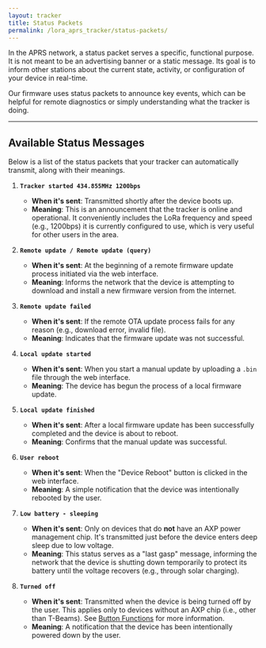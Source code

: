 ```yaml
---
layout: tracker
title: Status Packets
permalink: /lora_aprs_tracker/status-packets/
---
```


In the APRS network, a status packet serves a specific, functional purpose. It is not meant to be an advertising banner or a static message. Its goal is to inform other stations about the current state, activity, or configuration of your device in real-time.

Our firmware uses status packets to announce key events, which can be helpful for remote diagnostics or simply understanding what the tracker is doing.

---

## Available Status Messages

Below is a list of the status packets that your tracker can automatically transmit, along with their meanings.

1.  **`Tracker started 434.855MHz 1200bps`**

    -   **When it's sent**: Transmitted shortly after the device boots up.
    -   **Meaning**: This is an announcement that the tracker is online and operational. It conveniently includes the LoRa frequency and speed (e.g., 1200bps) it is currently configured to use, which is very useful for other users in the area.

2.  **`Remote update / Remote update (query)`**

    -   **When it's sent**: At the beginning of a remote firmware update process initiated via the web interface.
    -   **Meaning**: Informs the network that the device is attempting to download and install a new firmware version from the internet.

3.  **`Remote update failed`**

    -   **When it's sent**: If the remote OTA update process fails for any reason (e.g., download error, invalid file).
    -   **Meaning**: Indicates that the firmware update was not successful.

4.  **`Local update started`**

    -   **When it's sent**: When you start a manual update by uploading a `.bin` file through the web interface.
    -   **Meaning**: The device has begun the process of a local firmware update.

5.  **`Local update finished`**

    -   **When it's sent**: After a local firmware update has been successfully completed and the device is about to reboot.
    -   **Meaning**: Confirms that the manual update was successful.

6.  **`User reboot`**

    -   **When it's sent**: When the "Device Reboot" button is clicked in the web interface.
    -   **Meaning**: A simple notification that the device was intentionally rebooted by the user.

7.  **`Low battery - sleeping`**

    -   **When it's sent**: Only on devices that do **not** have an AXP power management chip. It's transmitted just before the device enters deep sleep due to low voltage.
    -   **Meaning**: This status serves as a "last gasp" message, informing the network that the device is shutting down temporarily to protect its battery until the voltage recovers (e.g., through solar charging).

8.  **`Turned off`**
    -   **When it's sent**: Transmitted when the device is being turned off by the user. This applies only to devices without an AXP chip (i.e., other than T-Beams). See [Button Functions](/lora_aprs_tracker/button-functions/) for more information.
    -   **Meaning**: A notification that the device has been intentionally powered down by the user.
